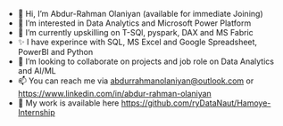 - 👋 Hi, I’m Abdur-Rahman Olaniyan (available for immediate Joining)
- 👀 I’m interested in Data Analytics and Microsoft Power Platform
- 🌱 I’m currently upskilling on T-SQl, pyspark, DAX and MS Fabric
- ✨ I have experince with SQL, MS Excel and Google Spreadsheet, PowerBI and Python
- 💞️ I’m looking to collaborate on projects and job role on Data Analytics and AI/ML
- 📫 You can reach me via abdurrahmanolaniyan@outlook.com or https://www.linkedin.com/in/abdur-rahman-olaniyan
- 💼 My work is available here https://github.com/ryDataNaut/Hamoye-Internship

<!---
ryDataNaut/ryDataNaut is a ✨ special ✨ repository because its `README.md` (this file) appears on your GitHub profile.
You can click the Preview link to take a look at your changes.
--->

